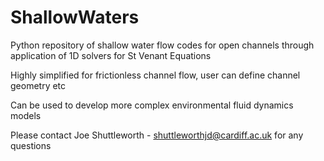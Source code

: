 # ShallowWaters
Python repository of shallow water flow codes for open channels through application of 1D solvers for St Venant Equations

Highly simplified for frictionless channel flow, user can define channel geometry etc

Can be used to develop more complex environmental fluid dynamics models

Please contact Joe Shuttleworth - shuttleworthjd@cardiff.ac.uk for any questions
